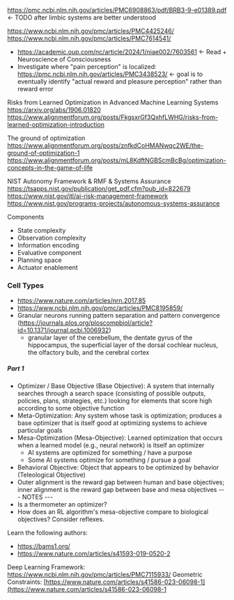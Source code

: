 https://pmc.ncbi.nlm.nih.gov/articles/PMC6908863/pdf/BRB3-9-e01389.pdf <- TODO after limbic systems are better understood

https://www.ncbi.nlm.nih.gov/pmc/articles/PMC4425246/
https://www.ncbi.nlm.nih.gov/pmc/articles/PMC7614541/


- https://academic.oup.com/nc/article/2024/1/niae002/7603561 <- Read + Neuroscience of Consciousness
- Investigate where "pain perception" is localized: https://pmc.ncbi.nlm.nih.gov/articles/PMC3438523/ <- goal is to eventually identify "actual reward and pleasure perception" rather than reward error


Risks from Learned Optimization in Advanced Machine Learning Systems
https://arxiv.org/abs/1906.01820
https://www.alignmentforum.org/posts/FkgsxrGf3QxhfLWHG/risks-from-learned-optimization-introduction

The ground of optimization
https://www.alignmentforum.org/posts/znfkdCoHMANwqc2WE/the-ground-of-optimization-1
https://www.alignmentforum.org/posts/mL8KdftNGBScmBcBg/optimization-concepts-in-the-game-of-life

NIST Autonomy Framework & RMF & Systems Assurance
https://tsapps.nist.gov/publication/get_pdf.cfm?pub_id=822679
https://www.nist.gov/itl/ai-risk-management-framework 
https://www.nist.gov/programs-projects/autonomous-systems-assurance 

Components
- State complexity
- Observation complexity
- Information encoding
- Evaluative component
- Planning space
- Actuator enablement

### Cell Types
- https://www.nature.com/articles/nrn.2017.85
- https://www.ncbi.nlm.nih.gov/pmc/articles/PMC8195859/ 
- Granular neurons running pattern separation and pattern convergence (https://journals.plos.org/ploscompbiol/article?id=10.1371/journal.pcbi.1006932)
	- granular layer of the cerebellum, the dentate gyrus of the hippocampus, the superficial layer of the dorsal cochlear nucleus, the olfactory bulb, and the cerebral cortex



##### Part 1
- Optimizer / Base Objective (Base Objective): A system that internally searches through a search space (consisting of possible outputs, policies, plans, strategies, etc.) looking for elements that score high according to some objective function
- Meta-Optimization: Any system whose task is optimization; produces a base optimizer that is itself good at optimizing systems to achieve particular goals
- Mesa-Optimization (Mesa-Objective): Learned optimization that occurs when a learned model (e.g., neural network) is itself an optimizer
	- AI systems are optimized for something / have a purpose
	- Some AI systems optimize for something / pursue a goal
- Behavioral Objective: Object that appears to be optimized by behavior (Teleological Objective)
- Outer alignment is the reward gap between human and base objectives; inner alignment is the reward gap between base and mesa objectives
--- NOTES ---
- Is a thermometer an optimizer?
- How does an RL algorithm's mesa-objective compare to biological objectives? Consider reflexes. 

Learn the following authors:
- https://bams1.org/
- https://www.nature.com/articles/s41593-019-0520-2 

Deep Learning Framework: https://www.ncbi.nlm.nih.gov/pmc/articles/PMC7115933/
Geometric Constraints: [https://www.nature.com/articles/s41586-023-06098-1](https://www.nature.com/articles/s41586-023-06098-1 